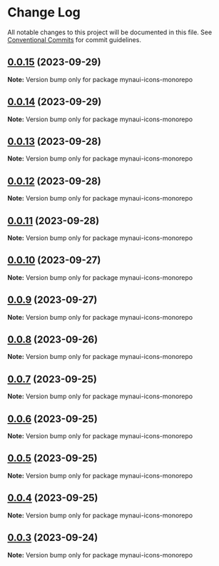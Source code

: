 # Change Log

All notable changes to this project will be documented in this file.
See [Conventional Commits](https://conventionalcommits.org) for commit guidelines.

## [0.0.15](https://github.com/praveenjuge/myna-icons/compare/v0.0.14...v0.0.15) (2023-09-29)

**Note:** Version bump only for package mynaui-icons-monorepo





## [0.0.14](https://github.com/praveenjuge/myna-icons/compare/v0.0.13...v0.0.14) (2023-09-29)

**Note:** Version bump only for package mynaui-icons-monorepo





## [0.0.13](https://github.com/praveenjuge/myna-icons/compare/v0.0.12...v0.0.13) (2023-09-28)

**Note:** Version bump only for package mynaui-icons-monorepo





## [0.0.12](https://github.com/praveenjuge/myna-icons/compare/v0.0.11...v0.0.12) (2023-09-28)

**Note:** Version bump only for package mynaui-icons-monorepo





## [0.0.11](https://github.com/praveenjuge/myna-icons/compare/v0.0.10...v0.0.11) (2023-09-28)

**Note:** Version bump only for package mynaui-icons-monorepo





## [0.0.10](https://github.com/praveenjuge/myna-icons/compare/v0.0.9...v0.0.10) (2023-09-27)

**Note:** Version bump only for package mynaui-icons-monorepo





## [0.0.9](https://github.com/praveenjuge/myna-icons/compare/v0.0.8...v0.0.9) (2023-09-27)

**Note:** Version bump only for package mynaui-icons-monorepo





## [0.0.8](https://github.com/praveenjuge/myna-icons/compare/v0.0.7...v0.0.8) (2023-09-26)

**Note:** Version bump only for package mynaui-icons-monorepo





## [0.0.7](https://github.com/praveenjuge/myna-icons/compare/v0.0.6...v0.0.7) (2023-09-25)

**Note:** Version bump only for package mynaui-icons-monorepo





## [0.0.6](https://github.com/praveenjuge/myna-icons/compare/v0.0.5...v0.0.6) (2023-09-25)

**Note:** Version bump only for package mynaui-icons-monorepo





## [0.0.5](https://github.com/praveenjuge/myna-icons/compare/v0.0.4...v0.0.5) (2023-09-25)

**Note:** Version bump only for package mynaui-icons-monorepo





## [0.0.4](https://github.com/praveenjuge/myna-icons/compare/v0.0.3...v0.0.4) (2023-09-25)

**Note:** Version bump only for package mynaui-icons-monorepo





## [0.0.3](https://github.com/praveenjuge/myna-icons/compare/v0.0.2...v0.0.3) (2023-09-24)

**Note:** Version bump only for package mynaui-icons-monorepo
